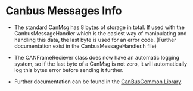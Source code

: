  
# Canbus Messages Info #

* The standard CanMsg has 8 bytes of storage in total. If used with the CanbusMessageHandler which is the easiest way of manipulating and handling this data, the last byte is used for an error code.
(Further documentation exist in the CanbusMessageHandler.h file)

* The CANFrameReciever class does now have an automatic logging system, so if the last byte of a CanMsg is not zero, it will automatically log this bytes error before sending it further.

* Further documentation can be found in the [CanBusCommon Library](https://github.com/AlandSailingRobots/CanBusCommon).
